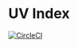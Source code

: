 # UV Index

[![CircleCI](https://circleci.com/gh/simplaapliko/uv-index.svg?style=svg)](https://circleci.com/gh/simplaapliko/uv-index)
